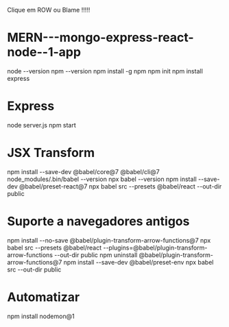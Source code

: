 Clique em ROW ou Blame !!!!!

# MERN---mongo-express-react-node--1-app
node --version
npm --version
npm install -g npm
npm init
npm install express

# Express
node server.js
npm start

# JSX Transform
npm install --save-dev @babel/core@7 @babel/cli@7
node_modules/.bin/babel --version
npx babel --version
npm install --save-dev @babel/preset-react@7
npx babel src --presets @babel/react --out-dir public

# Suporte a navegadores antigos
npm install --no-save @babel/plugin-transform-arrow-functions@7
npx babel src --presets @babel/react --plugins=@babel/plugin-transform-arrow-functions --out-dir public
npm uninstall @babel/plugin-transform-arrow-functions@7
npm install --save-dev @babel/preset-env
npx babel src --out-dir public

# Automatizar
npm install nodemon@1
